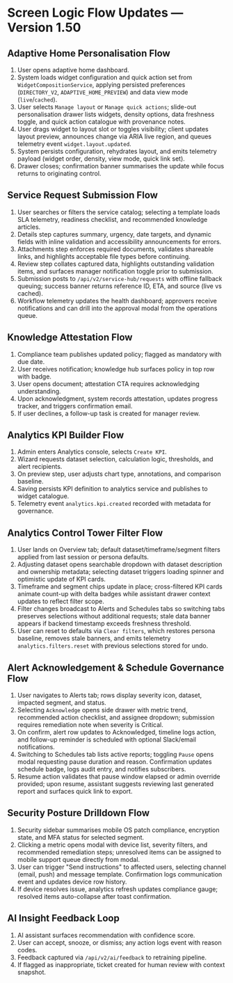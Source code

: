 # Screen Logic Flow Updates — Version 1.50

## Adaptive Home Personalisation Flow
1. User opens adaptive home dashboard.
2. System loads widget configuration and quick action set from `WidgetCompositionService`, applying persisted preferences (`DIRECTORY_V2`, `ADAPTIVE_HOME_PREVIEW`) and data view mode (`live`/`cached`).
3. User selects `Manage layout` or `Manage quick actions`; slide-out personalisation drawer lists widgets, density options, data freshness toggle, and quick action catalogue with provenance notes.
4. User drags widget to layout slot or toggles visibility; client updates layout preview, announces change via ARIA live region, and queues telemetry event `widget.layout.updated`.
5. System persists configuration, rehydrates layout, and emits telemetry payload (widget order, density, view mode, quick link set).
6. Drawer closes; confirmation banner summarises the update while focus returns to originating control.

## Service Request Submission Flow
1. User searches or filters the service catalog; selecting a template loads SLA telemetry, readiness checklist, and recommended knowledge articles.
2. Details step captures summary, urgency, date targets, and dynamic fields with inline validation and accessibility announcements for errors.
3. Attachments step enforces required documents, validates shareable links, and highlights acceptable file types before continuing.
4. Review step collates captured data, highlights outstanding validation items, and surfaces manager notification toggle prior to submission.
5. Submission posts to `/api/v2/service-hub/requests` with offline fallback queuing; success banner returns reference ID, ETA, and source (live vs cached).
6. Workflow telemetry updates the health dashboard; approvers receive notifications and can drill into the approval modal from the operations queue.

## Knowledge Attestation Flow
1. Compliance team publishes updated policy; flagged as mandatory with due date.
2. User receives notification; knowledge hub surfaces policy in top row with badge.
3. User opens document; attestation CTA requires acknowledging understanding.
4. Upon acknowledgment, system records attestation, updates progress tracker, and triggers confirmation email.
5. If user declines, a follow-up task is created for manager review.

## Analytics KPI Builder Flow
1. Admin enters Analytics console, selects `Create KPI`.
2. Wizard requests dataset selection, calculation logic, thresholds, and alert recipients.
3. On preview step, user adjusts chart type, annotations, and comparison baseline.
4. Saving persists KPI definition to analytics service and publishes to widget catalogue.
5. Telemetry event `analytics.kpi.created` recorded with metadata for governance.

## Analytics Control Tower Filter Flow
1. User lands on Overview tab; default dataset/timeframe/segment filters applied from last session or persona defaults.
2. Adjusting dataset opens searchable dropdown with dataset description and ownership metadata; selecting dataset triggers loading spinner and optimistic update of KPI cards.
3. Timeframe and segment chips update in place; cross-filtered KPI cards animate count-up with delta badges while assistant drawer context updates to reflect filter scope.
4. Filter changes broadcast to Alerts and Schedules tabs so switching tabs preserves selections without additional requests; stale data banner appears if backend timestamp exceeds freshness threshold.
5. User can reset to defaults via `Clear filters`, which restores persona baseline, removes stale banners, and emits telemetry `analytics.filters.reset` with previous selections stored for undo.

## Alert Acknowledgement & Schedule Governance Flow
1. User navigates to Alerts tab; rows display severity icon, dataset, impacted segment, and status.
2. Selecting `Acknowledge` opens side drawer with metric trend, recommended action checklist, and assignee dropdown; submission requires remediation note when severity is Critical.
3. On confirm, alert row updates to Acknowledged, timeline logs action, and follow-up reminder is scheduled with optional Slack/email notifications.
4. Switching to Schedules tab lists active reports; toggling `Pause` opens modal requesting pause duration and reason. Confirmation updates schedule badge, logs audit entry, and notifies subscribers.
5. Resume action validates that pause window elapsed or admin override provided; upon resume, assistant suggests reviewing last generated report and surfaces quick link to export.

## Security Posture Drilldown Flow
1. Security sidebar summarises mobile OS patch compliance, encryption state, and MFA status for selected segment.
2. Clicking a metric opens modal with device list, severity filters, and recommended remediation steps; unresolved items can be assigned to mobile support queue directly from modal.
3. User can trigger "Send instructions" to affected users, selecting channel (email, push) and message template. Confirmation logs communication event and updates device row history.
4. If device resolves issue, analytics refresh updates compliance gauge; resolved items auto-collapse after toast confirmation.

## AI Insight Feedback Loop
1. AI assistant surfaces recommendation with confidence score.
2. User can accept, snooze, or dismiss; any action logs event with reason codes.
3. Feedback captured via `/api/v2/ai/feedback` to retraining pipeline.
4. If flagged as inappropriate, ticket created for human review with context snapshot.
